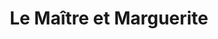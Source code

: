 ---
layout: card_flex_nav
lang: FR
title:  Le Maître et Marguerite
isbn: 2742754393
cover: /assets/images/FR/MM_FR_007_front.jpg
bcover: /assets/images/FR/MM_FR_007_back.jpg
pubyr: 2005
editor: Ed. Actes Sud BD 
acqdt: 02/2017
acqplace: Flobecq Afternoël 
contrib: Delphine (Tof)
---